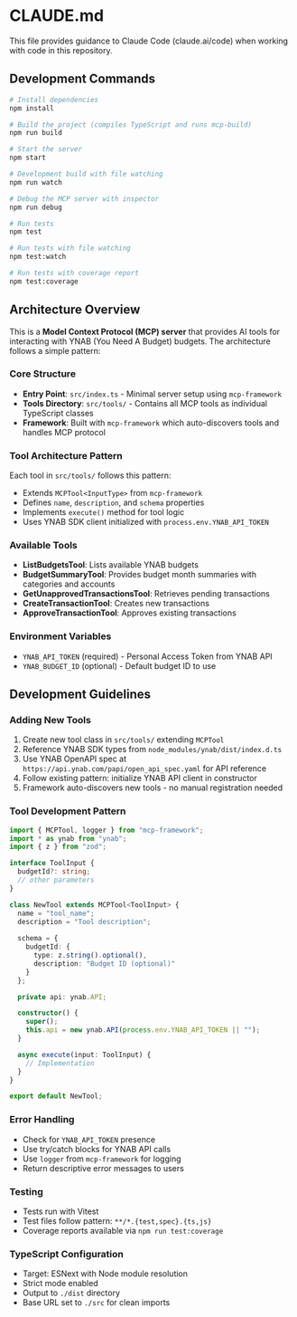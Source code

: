 # CLAUDE.md

This file provides guidance to Claude Code (claude.ai/code) when working with code in this repository.

## Development Commands

```bash
# Install dependencies
npm install

# Build the project (compiles TypeScript and runs mcp-build)
npm run build

# Start the server
npm start

# Development build with file watching
npm run watch

# Debug the MCP server with inspector
npm run debug

# Run tests
npm test

# Run tests with file watching
npm test:watch

# Run tests with coverage report
npm test:coverage
```

## Architecture Overview

This is a **Model Context Protocol (MCP) server** that provides AI tools for interacting with YNAB (You Need A Budget) budgets. The architecture follows a simple pattern:

### Core Structure
- **Entry Point**: `src/index.ts` - Minimal server setup using `mcp-framework`
- **Tools Directory**: `src/tools/` - Contains all MCP tools as individual TypeScript classes
- **Framework**: Built with `mcp-framework` which auto-discovers tools and handles MCP protocol

### Tool Architecture Pattern
Each tool in `src/tools/` follows this pattern:
- Extends `MCPTool<InputType>` from `mcp-framework`
- Defines `name`, `description`, and `schema` properties
- Implements `execute()` method for tool logic
- Uses YNAB SDK client initialized with `process.env.YNAB_API_TOKEN`

### Available Tools
- **ListBudgetsTool**: Lists available YNAB budgets
- **BudgetSummaryTool**: Provides budget month summaries with categories and accounts
- **GetUnapprovedTransactionsTool**: Retrieves pending transactions
- **CreateTransactionTool**: Creates new transactions
- **ApproveTransactionTool**: Approves existing transactions

### Environment Variables
- `YNAB_API_TOKEN` (required) - Personal Access Token from YNAB API
- `YNAB_BUDGET_ID` (optional) - Default budget ID to use

## Development Guidelines

### Adding New Tools
1. Create new tool class in `src/tools/` extending `MCPTool`
2. Reference YNAB SDK types from `node_modules/ynab/dist/index.d.ts`
3. Use YNAB OpenAPI spec at `https://api.ynab.com/papi/open_api_spec.yaml` for API reference
4. Follow existing pattern: initialize YNAB API client in constructor
5. Framework auto-discovers new tools - no manual registration needed

### Tool Development Pattern
```typescript
import { MCPTool, logger } from "mcp-framework";
import * as ynab from "ynab";
import { z } from "zod";

interface ToolInput {
  budgetId?: string;
  // other parameters
}

class NewTool extends MCPTool<ToolInput> {
  name = "tool_name";
  description = "Tool description";
  
  schema = {
    budgetId: {
      type: z.string().optional(),
      description: "Budget ID (optional)"
    }
  };

  private api: ynab.API;

  constructor() {
    super();
    this.api = new ynab.API(process.env.YNAB_API_TOKEN || "");
  }

  async execute(input: ToolInput) {
    // Implementation
  }
}

export default NewTool;
```

### Error Handling
- Check for `YNAB_API_TOKEN` presence
- Use try/catch blocks for YNAB API calls
- Use `logger` from `mcp-framework` for logging
- Return descriptive error messages to users

### Testing
- Tests run with Vitest
- Test files follow pattern: `**/*.{test,spec}.{ts,js}`
- Coverage reports available via `npm run test:coverage`

### TypeScript Configuration
- Target: ESNext with Node module resolution
- Strict mode enabled
- Output to `./dist` directory
- Base URL set to `./src` for clean imports